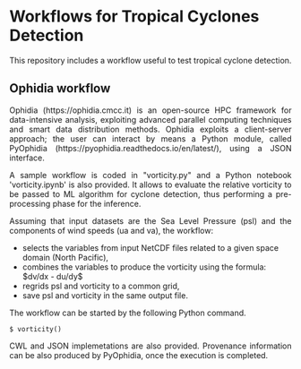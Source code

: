 <script src='https://cdnjs.cloudflare.com/ajax/libs/mathjax/2.7.5/MathJax.js?config=TeX-MML-AM_CHTML' async></script>

# Workflows for Tropical Cyclones Detection

<p align="justify"> This repository includes a workflow useful to test tropical cyclone detection. </p>

## Ophidia workflow

<p align="justify"> Ophidia (https://ophidia.cmcc.it) is an open-source HPC framework for data-intensive analysis, exploiting advanced parallel computing techniques and smart data distribution methods. Ophidia exploits a client-server approach; the user can interact by means a Python module, called PyOphidia (https://pyophidia.readthedocs.io/en/latest/), using a JSON interface. </p>
<p align="justify"> A sample workflow is coded in "vorticity.py" and a Python notebook 'vorticity.ipynb' is also provided. It allows to evaluate the relative vorticity to be passed to ML algorithm for cyclone detection, thus performing a pre-processing phase for the inference. </p>
<p align="justify"> Assuming that input datasets are the Sea Level Pressure (psl) and the components of wind speeds (ua and va), the workflow: </p>

<ul>
<li>selects the variables from input NetCDF files related to a given space domain (North Pacific),</li>
<li>combines the variables to produce the vorticity using the formula: $dv/dx - du/dy$</li>
<li>regrids psl and vorticity to a common grid,</li>
<li>save psl and vorticity in the same output file.</li>
</ul>

<p align="justify"> The workflow can be started by the following Python command. </p>

```
$ vorticity()
```
<p align="justify"> CWL and JSON implemetations are also provided. Provenance information can be also produced by PyOphidia, once the execution is completed. </p>

